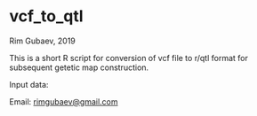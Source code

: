 # vcf_to_qtl
Rim Gubaev, 2019

This is a short R script for conversion of vcf file to r/qtl format for subsequent getetic map construction. 

Input data:


Email: rimgubaev@gmail.com
